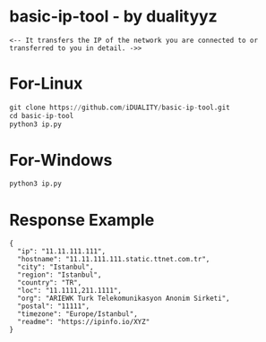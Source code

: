 # basic-ip-tool - by dualityyz


````
<-- It transfers the IP of the network you are connected to or transferred to you in detail. ->>
````



# For-Linux

```python
git clone https://github.com/iDUALITY/basic-ip-tool.git
cd basic-ip-tool
python3 ip.py
```
# For-Windows

```python
python3 ip.py

```

# Response Example

```
{
  "ip": "11.11.111.111",
  "hostname": "11.11.111.111.static.ttnet.com.tr",
  "city": "Istanbul",
  "region": "Istanbul",
  "country": "TR",
  "loc": "11.1111,211.1111",
  "org": "ARIEWK Turk Telekomunikasyon Anonim Sirketi",
  "postal": "11111",
  "timezone": "Europe/Istanbul",
  "readme": "https://ipinfo.io/XYZ"
}
```




